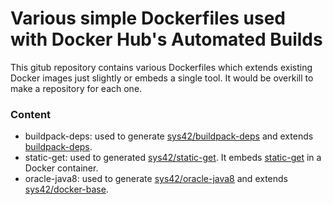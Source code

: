 # Various simple Dockerfiles used with Docker Hub's Automated Builds

This gitub repository contains various Dockerfiles which extends existing Docker images just slightly or embeds a single tool. It would be overkill to make a repository for each one.

### Content

  * buildpack-deps: used to generate [sys42/buildpack-deps](https://hub.docker.com/r/sys42/buildpack-deps/) and extends [buildpack-deps](https://github.com/docker-library/buildpack-deps).
  * static-get: used to generated [sys42/static-get](https://hub.docker.com/r/sys42/static-get/). It embeds [static-get](https://github.com/minos-org/minos-static) in a Docker container.
  * oracle-java8: used to generate [sys42/oracle-java8](https://hub.docker.com/r/sys42/oracle-java8/) and extends [sys42/docker-base](https://github.com/sys42/docker-base).

